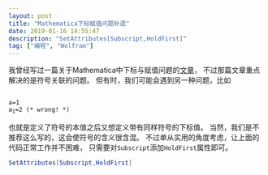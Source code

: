 ```yaml
---
layout: post
title: "Mathematica下标赋值问题补遗"
date: 2019-01-16 14:55:47
description: "SetAttributes[Subscript,HoldFirst]"
tag: ["编程", "Wolfram"]
---
```


我曾经写过一篇关于Mathematica中下标与赋值问题的[文章](https://miroox.github.io/2018/08/SubscriptAndDerivateInMma/)，
不过那篇文章重点解决的是符号关联的问题。
但有时，我们可能会遇到另一种问题，比如

<pre><code>
a=1
a<sub>1</sub>=2 (* wrong! *)
</code></pre>

也就是定义了符号的本值之后又想定义带有同样符号的下标值。
当然，我们是不推荐这么写的，这会使符号的含义很含混。
不过单从实用的角度考虑，让上面的代码正常工作并不困难，
只需要对`Subscript`添加`HoldFirst`属性即可。

```mathematica
SetAttributes[Subscript,HoldFirst]
```
